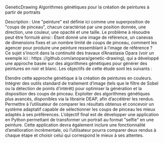 GeneticDrawing
Algorithmes génétiques pour la création de peintures à partir de portraits

Description : Une "peinture" est définie ici comme une superposition de "coups de pinceau", chacun caractérisé par une position donnée, une direction, une couleur, une opacité et une taille. Le problème à résoudre peut être formulé ainsi : Étant donné une image de référence, un canevas de dimensions fixes et un nombre limité de coups de pinceau, comment les agencer pour produire une peinture ressemblant à l’image de référence ? Ce sujet s’inscrit dans la continuité des travaux d’Anastasia Opara (voir un exemple ici : https ://github.com/anopara/genetic-drawing), qui a développé une approche basée sur des algorithmes génétiques pour générer des peintures en noir et blanc. Les objectifs de cette étude sont les suivants :

Étendre cette approche génétique à la création de peintures en couleurs.
Intégrer des outils standard de traitement d’image (tels que le filtre de Sobel ou la détection de points d’intérêt) pour optimiser la génération et la disposition des coups de pinceau.
Exploiter des algorithmes génétiques plus avancés, disponibles via la librairie DEAP, afin d’accélérer les rendus.
Permettre à l’utilisateur de comparer les résultats obtenus et concevoir un système adaptatif capable de sélectionner les coups de pinceau les mieux adaptés à ses préférences. L’objectif final est de développer une application en Python permettant de transformer un portrait au format "selfie" en une peinture. Cette application devra également inclure une fonctionnalité d’amélioration incrémentale, où l’utilisateur pourra comparer deux rendus à chaque étape et choisir celui qui correspond le mieux à ses attentes.
